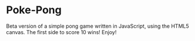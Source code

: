 # Poke-Pong #
Beta version of a simple pong game written in JavaScript, using the HTML5 canvas. The first side to score 10 wins! Enjoy!
